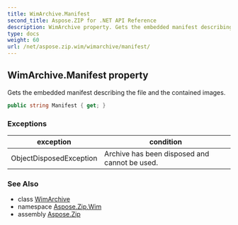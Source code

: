 ```yaml
---
title: WimArchive.Manifest
second_title: Aspose.ZIP for .NET API Reference
description: WimArchive property. Gets the embedded manifest describing the file and the contained images
type: docs
weight: 60
url: /net/aspose.zip.wim/wimarchive/manifest/
---
```

## WimArchive.Manifest property

Gets the embedded manifest describing the file and the contained images.

```csharp
public string Manifest { get; }
```

### Exceptions

| exception | condition |
| --- | --- |
| ObjectDisposedException | Archive has been disposed and cannot be used. |

### See Also

* class [WimArchive](../)
* namespace [Aspose.Zip.Wim](../../wimarchive/)
* assembly [Aspose.Zip](../../../)


